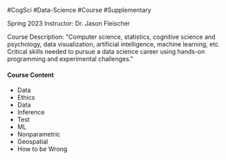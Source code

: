 #CogSci #Data-Science  #Course #Supplementary

Spring 2023
Instructor: Dr. Jason Fleischer

Course Description: 
"Computer science, statistics, cognitive science and psychology, data visualization, artificial intelligence, machine learning, etc. Critical skills needed to pursue a data science career using hands-on programming and experimental challenges."

#### Course Content
- Data
- Ethics
- Data
- Inference
- Test
- ML
- Nonparametric
- Geospatial
- How to be Wrong